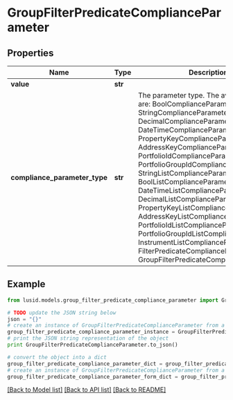 # GroupFilterPredicateComplianceParameter


## Properties
Name | Type | Description | Notes
------------ | ------------- | ------------- | -------------
**value** | **str** |  | 
**compliance_parameter_type** | **str** | The parameter type. The available values are: BoolComplianceParameter, StringComplianceParameter, DecimalComplianceParameter, DateTimeComplianceParameter, PropertyKeyComplianceParameter, AddressKeyComplianceParameter, PortfolioIdComplianceParameter, PortfolioGroupIdComplianceParameter, StringListComplianceParameter, BoolListComplianceParameter, DateTimeListComplianceParameter, DecimalListComplianceParameter, PropertyKeyListComplianceParameter, AddressKeyListComplianceParameter, PortfolioIdListComplianceParameter, PortfolioGroupIdListComplianceParameter, InstrumentListComplianceParameter, FilterPredicateComplianceParameter, GroupFilterPredicateComplianceParameter | 

## Example

```python
from lusid.models.group_filter_predicate_compliance_parameter import GroupFilterPredicateComplianceParameter

# TODO update the JSON string below
json = "{}"
# create an instance of GroupFilterPredicateComplianceParameter from a JSON string
group_filter_predicate_compliance_parameter_instance = GroupFilterPredicateComplianceParameter.from_json(json)
# print the JSON string representation of the object
print GroupFilterPredicateComplianceParameter.to_json()

# convert the object into a dict
group_filter_predicate_compliance_parameter_dict = group_filter_predicate_compliance_parameter_instance.to_dict()
# create an instance of GroupFilterPredicateComplianceParameter from a dict
group_filter_predicate_compliance_parameter_form_dict = group_filter_predicate_compliance_parameter.from_dict(group_filter_predicate_compliance_parameter_dict)
```
[[Back to Model list]](../README.md#documentation-for-models) [[Back to API list]](../README.md#documentation-for-api-endpoints) [[Back to README]](../README.md)


